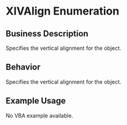 # XlVAlign Enumeration

## Business Description
Specifies the vertical alignment for the object.

## Behavior
Specifies the vertical alignment for the object.

## Example Usage
No VBA example available.